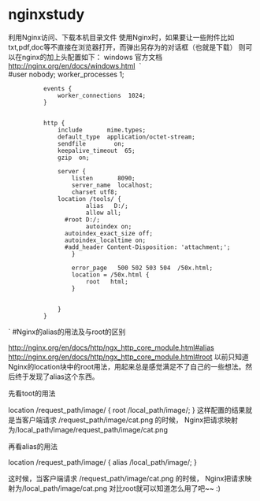 # nginxstudy
利用Nginx访问、下载本机目录文件
  使用Nginx时，如果要让一些附件比如 txt,pdf,doc等不直接在浏览器打开，而弹出另存为的对话框（也就是下载）
  则可以在nginx的加上头配置如下：
  windows 官方文档 http://nginx.org/en/docs/windows.html
  `  
              #user  nobody;
              worker_processes  1;



              events {
                  worker_connections  1024;
              }


              http {
                  include       mime.types;
                  default_type  application/octet-stream;
                  sendfile        on;
                  keepalive_timeout  65;
                  gzip  on;

                  server {
                      listen       8090;
                      server_name  localhost;
                      charset utf8;
                  location /tools/ {
                          alias   D:/;
                          allow all;
                    #root D:/;
                          autoindex on;
                    autoindex_exact_size off;
                    autoindex_localtime on;
                    #add_header Content-Disposition: 'attachment;';
                      }

                      error_page   500 502 503 504  /50x.html;
                      location = /50x.html {
                          root   html;
                      }


                  }
              }

  `
 #Nginx的alias的用法及与root的区别

  http://nginx.org/en/docs/http/ngx_http_core_module.html#alias 
  http://nginx.org/en/docs/http/ngx_http_core_module.html#root
以前只知道Nginx的location块中的root用法，用起来总是感觉满足不了自己的一些想法。然后终于发现了alias这个东西。

  先看toot的用法

  location /request_path/image/ {
      root /local_path/image/;
  }
  这样配置的结果就是当客户端请求 /request_path/image/cat.png 的时候， 
  Nginx把请求映射为/local_path/image/request_path/image/cat.png

  再看alias的用法

  location /request_path/image/ {
      alias /local_path/image/;
  }

  这时候，当客户端请求 /request_path/image/cat.png 的时候， 
  Nginx把请求映射为/local_path/image/cat.png 
  对比root就可以知道怎么用了吧~~ :)


